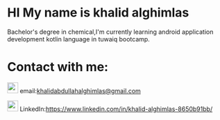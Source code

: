 # HI My name is khalid alghimlas
Bachelor's degree in chemical,I'm currently learning android application development kotlin language in tuwaiq bootcamp.
# Contact with me:
<img src="https://www.citypng.com/public/uploads/preview/hd-letter-email-round-blue-icon-transparent-png-11637141038bsz4tzs1ur.png" width="25" height="25" /> email:khalidabdullahalghimlas@gmail.com

<img src="https://cdn-icons-png.flaticon.com/512/174/174857.png" width="25" height="25" /> LinkedIn:https://www.linkedin.com/in/khalid-alghimlas-8650b91bb/
